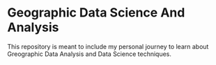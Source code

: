 # Geographic Data Science And Analysis

This repository is meant to include my personal journey to learn about Greographic Data Analysis and Data Science techniques.

